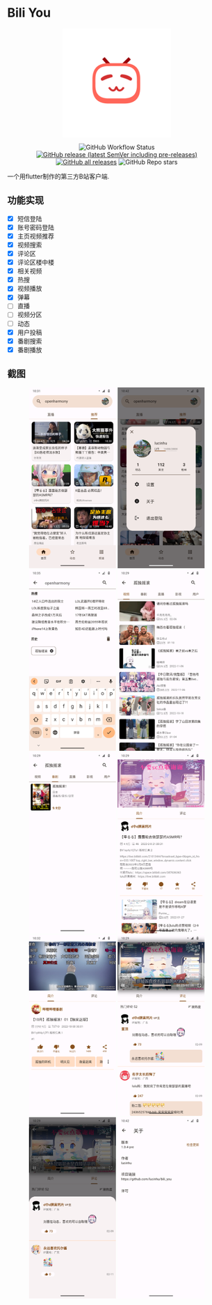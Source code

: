 # Bili You

<div align=center>
<img src="./assets/icon/bili.png" width = "250" alt="" align=center />

![GitHub Workflow Status](https://img.shields.io/github/actions/workflow/status/lucinhu/bili_you/main.yml?color=%238BC34A&style=for-the-badge)
[![GitHub release (latest SemVer including pre-releases)](https://img.shields.io/github/v/release/lucinhu/bili_you?include_prereleases&style=for-the-badge)](https://github.com/lucinhu/bili_you/releases)
[![GitHub all releases](https://img.shields.io/github/downloads/lucinhu/bili_you/total?color=%234CAF50&style=for-the-badge)](https://github.com/lucinhu/bili_you/releases)
![GitHub Repo stars](https://img.shields.io/github/stars/lucinhu/bili_you?color=%23FFC107&style=for-the-badge)

</div>

一个用flutter制作的第三方B站客户端.

## 功能实现

- [x] 短信登陆
- [x] 账号密码登陆
- [x] 主页视频推荐
- [x] 视频搜索
- [x] 评论区
- [x] 评论区楼中楼
- [x] 相关视频
- [x] 热搜
- [x] 视频播放
- [x] 弹幕
- [ ] 直播
- [ ] 视频分区
- [ ] 动态
- [x] 用户投稿
- [x] 番剧搜索
- [x] 番剧播放

## 截图

<div align=center>
<img src="assets/screenshot/v1.0.3/main_page.png" width = "200" />
<img src="assets/screenshot/v1.0.3/user_info.png" width = "200"  />
<img src="assets/screenshot/v1.0.3/search_page.png" width = "200"  />
<img src="assets/screenshot/v1.0.3/video_search.png" width = "200" />
<img src="assets/screenshot/v1.0.3/bangumi_search.png" width = "200" />
<img src="assets/screenshot/v1.0.3/video_play.png" width = "200" />
<img src="assets/screenshot/v1.0.3/bangumi_play.png" width = "200" />
<img src="assets/screenshot/v1.0.3/reply.png" width = "200" />
<img src="assets/screenshot/v1.0.3/reply_reply.png" width = "200" />
<img src="assets/screenshot/v1.0.3/about_page.png" width = "200" />
</div>
